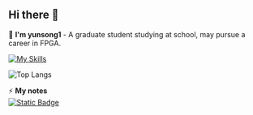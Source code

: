 ## Hi there 👋    
   
🔭 **I'm yunsong1** - A graduate student studying at school, may pursue a career in FPGA.         

[![My Skills](https://skillicons.dev/icons?i=eclipse,git,c,matlab,linux,cpp,tensorflow&theme=dark)](https://skillicons.dev)

![Top Langs](https://github-readme-stats.vercel.app/api/top-langs/?username=yunsong1&layout=compact&theme=onedark)

⚡ **My notes**          
<a href="https://www.zhihu.com/people/fys-60-44/posts">
![Static Badge](https://img.shields.io/badge/FPGA_notes-%E9%A3%9E%E4%B9%A6-blue?logo=appveyor&logosize=auto&logoColor=HSL&style=flat-square) 







